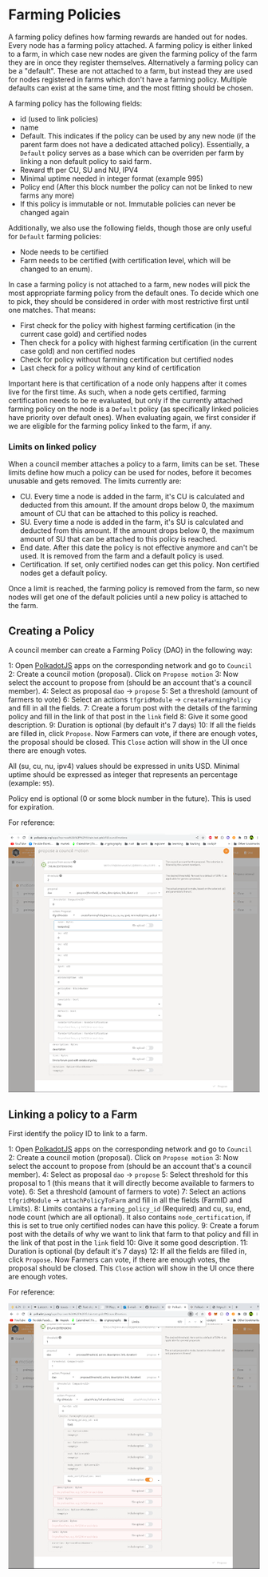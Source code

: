 # Farming Policies

A farming policy defines how farming rewards are handed out for nodes. Every node has a farming policy attached. A farming policy is either linked to a farm, in which case new nodes are given the farming policy of the farm they are in once they register themselves. Alternatively a farming policy can be a "default". These are not attached to a farm, but instead they are used for nodes registered in farms which don't have a farming policy. Multiple defaults can exist at the same time, and the most fitting should be chosen.

A farming policy has the following fields:

- id (used to link policies)
- name
- Default. This indicates if the policy can be used by any new node (if the parent farm does not have a dedicated attached policy). Essentially, a `Default` policy serves as a base which can be overriden per farm by linking a non default policy to said farm.
- Reward tft per CU, SU and NU, IPV4
- Minimal uptime needed in integer format (example 995)
- Policy end (After this block number the policy can not be linked to new farms any more)
- If this policy is immutable or not. Immutable policies can never be changed again

Additionally, we also use the following fields, though those are only useful for `Default` farming policies:

- Node needs to be certified
- Farm needs to be certified (with certification level, which will be changed to an enum).

In case a farming policy is not attached to a farm, new nodes will pick the most appropriate farming policy from the default ones. To decide which one to pick, they should be considered in order with most restrictive first until one matches. That means:

- First check for the policy with highest farming certification (in the current case gold) and certified nodes
- Then check for a policy with highest farming certification (in the current case gold) and non certified nodes
- Check for policy without farming certification but certified nodes
- Last check for a policy without any kind of certification

Important here is that certification of a node only happens after it comes live for the first time. As such, when a node gets certified, farming certification needs to be re evaluated, but only if the currently attached farming policy on the node is a `Default` policy (as specifically linked policies have priority over default ones). When evaluating again, we first consider if we are eligible for the farming policy linked to the farm, if any.

### Limits on linked policy

When a council member attaches a policy to a farm, limits can be set. These limits define how much a policy can be used for nodes, before it becomes unusable and gets removed. The limits currently are:

- CU. Every time a node is added in the farm, it's CU is calculated and deducted from this amount. If the amount drops below 0, the maximum amount of CU that can be attached to this policy is reached.
- SU. Every time a node is added in the farm, it's SU is calculated and deducted from this amount. If the amount drops below 0, the maximum amount of SU that can be attached to this policy is reached.
- End date. After this date the policy is not effective anymore and can't be used. It is removed from the farm and a default policy is used.
- Certification. If set, only certified nodes can get this policy. Non certified nodes get a default policy.

Once a limit is reached, the farming policy is removed from the farm, so new nodes will get one of the default policies until a new policy is attached to the farm.

## Creating a Policy

A council member can create a Farming Policy (DAO) in the following way:

1: Open [PolkadotJS](https://polkadot.js.org/apps/?rpc=wss%3A%2F%2Ftfchain.grid.tf#/council/motions) apps on the corresponding network and go to `Council`
2: Create a council motion (proposal). Click on `Propose motion`
3: Now select the account to propose from (should be an account that's a council member).
4: Select as proposal `dao` -> `propose`
5: Set a threshold (amount of farmers to vote)
6: Select an actions `tfgridModule` -> `createFarmingPolicy` and fill in all the fields.
7: Create a forum post with the details of the farming policy and fill in the link of that post in the `link` field
8: Give it some good description.
9: Duration is optional (by default it's 7 days)
10: If all the fields are filled in, click `Propose`. Now Farmers can vote, if there are enough votes, the proposal should be closed. This `Close` action will show in the UI once there are enough votes.

All (su, cu, nu, ipv4) values should be expressed in units USD. Minimal uptime should be expressed as integer that represents an percentage (example: `95`).

Policy end is optional (0 or some block number in the future). This is used for expiration.

For reference:

![image](./img/create_policy_dao.png)

## Linking a policy to a Farm

First identify the policy ID to link to a farm.

1: Open [PolkadotJS](https://polkadot.js.org/apps/?rpc=wss%3A%2F%2Ftfchain.grid.tf#/council/motions) apps on the corresponding network and go to `Council`
2: Create a council motion (proposal). Click on `Propose motion`
3: Now select the account to propose from (should be an account that's a council member).
4: Select as proposal `dao` -> `propose`
5: Select threshold for this proposal to 1 (this means that it will directly become available to farmers to vote).
6: Set a threshold (amount of farmers to vote)
7: Select an actions `tfgridModule` -> `attachPolicyToFarm` and fill in all the fields (FarmID and Limits).
8: Limits contains a `farming_policy_id` (Required) and cu, su, end, node count (which are all optional). It also contains `node_certification`, if this is set to true only certified nodes can have this policy.
9: Create a forum post with the details of why we want to link that farm to that policy and fill in the link of that post in the `link` field
10: Give it some good description.
11: Duration is optional (by default it's 7 days)
12: If all the fields are filled in, click `Propose`. Now Farmers can vote, if there are enough votes, the proposal should be closed. This `Close` action will show in the UI once there are enough votes.

For reference:

![image](./img/attach_policy.png)